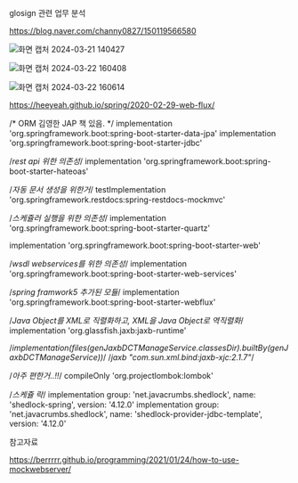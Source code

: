 glosign 관련 업무 분석

https://blog.naver.com/channy0827/150119566580

![화면 캡처 2024-03-21 140427](https://github.com/Dong-Hyeok-Ing/job_analyze/assets/77386580/39327c12-7e0e-4a7f-babf-2cc48f8d67ed)

![화면 캡처 2024-03-22 160408](https://github.com/Dong-Hyeok-Ing/job_analyze/assets/77386580/56f236e7-e66e-45b1-8731-e30dd51f7b09)

![화면 캡처 2024-03-22 160614](https://github.com/Dong-Hyeok-Ing/job_analyze/assets/77386580/b3c216d3-39e5-40d0-9e84-b42e76c93245)


https://heeyeah.github.io/spring/2020-02-29-web-flux/

/* ORM 김영한 JAP 책 있음. */
implementation 'org.springframework.boot:spring-boot-starter-data-jpa'
implementation 'org.springframework.boot:spring-boot-starter-jdbc'

/*rest api 위한 의존성*/
implementation 'org.springframework.boot:spring-boot-starter-hateoas'

/*자동 문서 생성을 위한거*/
testImplementation 'org.springframework.restdocs:spring-restdocs-mockmvc'

/*스케쥴러 실행을 위한 의존성*/
implementation 'org.springframework.boot:spring-boot-starter-quartz'

implementation 'org.springframework.boot:spring-boot-starter-web'

/*wsdl webservices를 위한 의존성*/
implementation 'org.springframework.boot:spring-boot-starter-web-services'

/*spring framwork5 추가된 모듈*/
implementation 'org.springframework.boot:spring-boot-starter-webflux'

/*Java Object를 XML로 직렬화하고, XML을 Java Object로 역직렬화*/
implementation 'org.glassfish.jaxb:jaxb-runtime'

/*implementation(files(genJaxbDCTManageService.classesDir).builtBy(genJaxbDCTManageService))*/
/*jaxb "com.sun.xml.bind:jaxb-xjc:2.1.7"*/

/*아주 편한거..!!*/
compileOnly 'org.projectlombok:lombok'

/*스케쥴 락*/
implementation group: 'net.javacrumbs.shedlock', name: 'shedlock-spring', version: '4.12.0'
implementation group: 'net.javacrumbs.shedlock', name: 'shedlock-provider-jdbc-template', version: '4.12.0'

참고자료


https://berrrrr.github.io/programming/2021/01/24/how-to-use-mockwebserver/
